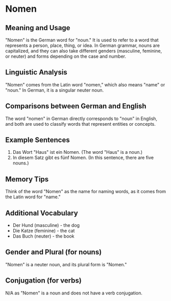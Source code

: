# Nomen
## Meaning and Usage
"Nomen" is the German word for "noun." It is used to refer to a word that represents a person, place, thing, or idea. In German grammar, nouns are capitalized, and they can also take different genders (masculine, feminine, or neuter) and forms depending on the case and number.

## Linguistic Analysis
"Nomen" comes from the Latin word "nomen," which also means "name" or "noun." In German, it is a singular neuter noun.

## Comparisons between German and English
The word "nomen" in German directly corresponds to "noun" in English, and both are used to classify words that represent entities or concepts.

## Example Sentences
1. Das Wort "Haus" ist ein Nomen. (The word "Haus" is a noun.)
2. In diesem Satz gibt es fünf Nomen. (In this sentence, there are five nouns.)

## Memory Tips
Think of the word "Nomen" as the name for naming words, as it comes from the Latin word for "name."

## Additional Vocabulary
- Der Hund (masculine) - the dog
- Die Katze (feminine) - the cat
- Das Buch (neuter) - the book

## Gender and Plural (for nouns)
"Nomen" is a neuter noun, and its plural form is "Nomen."

## Conjugation (for verbs)
N/A as "Nomen" is a noun and does not have a verb conjugation.